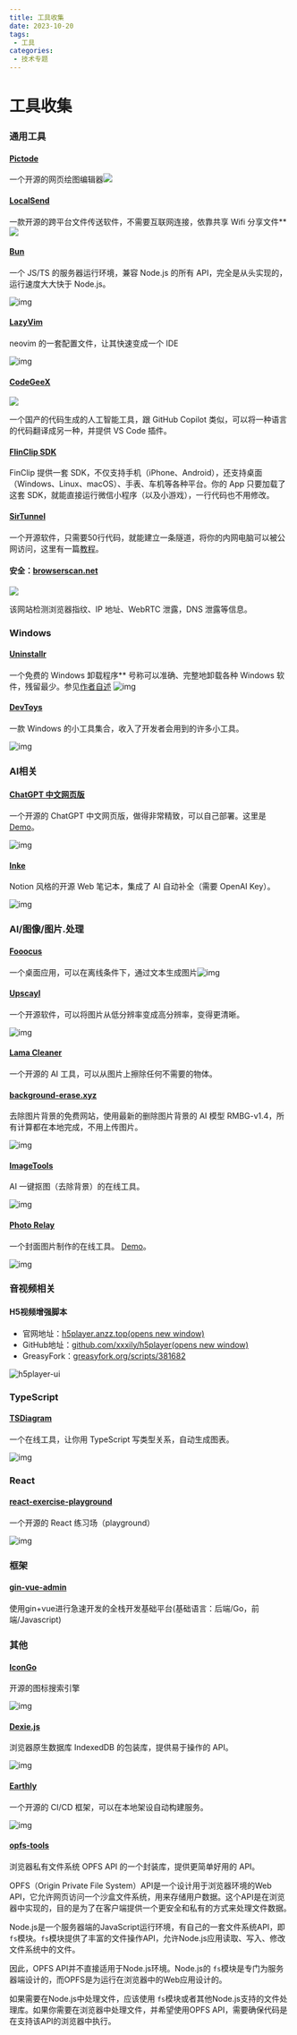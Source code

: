 ```yaml
---
title: 工具收集
date: 2023-10-20
tags:
 - 工具
categories:
 - 技术专题
---
```

# 工具收集

### 通用工具

#### [**Pictode**](https://github.com/JessYan0913/pictode)

一个开源的网页绘图编辑器![](./1697956101213-0.png)

#### [**LocalSend**](https://localsend.org/)

一款开源的跨平台文件传送软件，不需要互联网连接，依靠共享 Wifi 分享文件**![](./1697956101213-1.png)

#### [Bun](https://bun.sh/)

一个 JS/TS 的服务器运行环境，兼容 Node.js 的所有 API，完全是从头实现的，运行速度大大快于 Node.js。

![img](./1708878686382-0.png)

#### [LazyVim](https://www.lazyvim.org/)

neovim 的一套配置文件，让其快速变成一个 IDE

![img](./1708878686382-1.png)

#### [CodeGeeX](https://keg.cs.tsinghua.edu.cn/codegeex/index_zh.html)

![](./1708878686382-2.png)

一个国产的代码生成的人工智能工具，跟 GitHub Copilot 类似，可以将一种语言的代码翻译成另一种，并提供 VS Code 插件。

#### [FlinClip SDK](https://www.finclip.com/ "官网")

FinClip 提供一套 SDK，不仅支持手机（iPhone、Android），还支持桌面（Windows、Linux、macOS）、手表、车机等各种平台。你的 App 只要加载了这套 SDK，就能直接运行微信小程序（以及小游戏），一行代码也不用修改。

#### [SirTunnel](https://github.com/anderspitman/SirTunnel)

一个开源软件，只需要50行代码，就能建立一条隧道，将你的内网电脑可以被公网访问，这里有一篇[教程](https://eighty-twenty.org/2023/01/27/sirtunnel-personal-ngrok)。

#### 安全：[browserscan.net](https://www.browserscan.net/)

![](./1708878875643-0.png)

该网站检测浏览器指纹、IP 地址、WebRTC 泄露，DNS 泄露等信息。

### Windows

#### [**Uninstallr**](https://uninstalr.com/)

一个免费的 Windows 卸载程序**
号称可以准确、完整地卸载各种 Windows 软件，残留最少。参见[作者自述](https://jv16powertools.com/blog/comparing-windows-uninstallers-and-making-uninstalr/) ![img](./1697956101213-2.png)

#### [DevToys](https://devtoys.app/)

一款 Windows 的小工具集合，收入了开发者会用到的许多小工具。

![img](./1708878686382-3.png)

### AI相关

#### [**ChatGPT 中文网页版**](https://github.com/Yidadaa/ChatGPT-Next-Web)

一个开源的 ChatGPT 中文网页版，做得非常精致，可以自己部署。这里是 [Demo](https://chatgpt.gitapp.cn/)。

![img](./1699682955886-0.png)

#### [Inke](https://github.com/yesmore/inke)

Notion 风格的开源 Web 笔记本，集成了 AI 自动补全（需要 OpenAI Key）。

![img](./1708878686382-4.png)

### AI/图像/图片.处理

#### [**Fooocus**](https://github.com/lllyasviel/Fooocus)

一个桌面应用，可以在离线条件下，通过文本生成图片![img](./1697956101213-3.png)

#### [Upscayl](https://github.com/upscayl/upscayl)

一个开源软件，可以将图片从低分辨率变成高分辨率，变得更清晰。

![img](./1708878686382-5.png)

#### [Lama Cleaner](https://github.com/Sanster/lama-cleaner)

一个开源的 AI 工具，可以从图片上擦除任何不需要的物体。

#### [background-erase.xyz](https://background-erase.xyz/)

去除图片背景的免费网站，使用最新的删除图片背景的 AI 模型 RMBG-v1.4，所有计算都在本地完成，不用上传图片。

![img](./1708878686382-6.png)

#### [ImageTools](https://ai-image.tools/home)

AI 一键抠图（去除背景）的在线工具。

![img](./1710214528674-0.png)

#### [Photo Relay](https://github.com/zobor/photo-relay)

一个封面图片制作的在线工具。 [Demo](https://www.duelpeak.com/pages/poster)。

![img](./1710215510263-0.png)

### 音视频相关

#### H5视频增强脚本

* 官网地址：[h5player.anzz.top(opens new window)](https://h5player.anzz.top/)
* GitHub地址：[github.com/xxxily/h5player(opens new window)](https://github.com/xxxily/h5player)
* GreasyFork：[greasyfork.org/scripts/381682](https://greasyfork.org/scripts/381682)

![h5player-ui](./1710215142162-0.png)

### TypeScript

#### [TSDiagram](https://tsdiagram.com/)

一个在线工具，让你用 TypeScript 写类型关系，自动生成图表。

![img](./1709524215757-0.png)

### React

#### [react-exercise-playground](https://github.com/fewismuch/react-playground)

一个开源的 React 练习场（playground）

![img](./1708878686382-7.png)

### 框架

#### [gin-vue-admin](https://www.gin-vue-admin.com/)

使用gin+vue进行急速开发的全栈开发基础平台(基础语言：后端/Go，前端/Javascript)

### 其他

#### [IconGo](https://icongo.github.io/)

开源的图标搜索引擎

![img](./1708878686382-8.png)

#### [Dexie.js](https://github.com/dexie/Dexie.js)

浏览器原生数据库 IndexedDB 的包装库，提供易于操作的 API。

![img](./1708878686382-9.png)

#### [Earthly](https://earthly.dev/)

一个开源的 CI/CD 框架，可以在本地架设自动构建服务。

![img](./1710215362872-0.png)

#### [opfs-tools](https://github.com/hughfenghen/opfs-tools)

浏览器私有文件系统 OPFS API 的一个封装库，提供更简单好用的 API。

OPFS（Origin Private File System）API是一个设计用于浏览器环境的Web API，它允许网页访问一个沙盒文件系统，用来存储用户数据。这个API是在浏览器中实现的，目的是为了在客户端提供一个更安全和私有的方式来处理文件数据。

Node.js是一个服务器端的JavaScript运行环境，有自己的一套文件系统API，即 `fs`模块。`fs`模块提供了丰富的文件操作API，允许Node.js应用读取、写入、修改文件系统中的文件。

因此，OPFS API并不直接适用于Node.js环境。Node.js的 `fs`模块是专门为服务器端设计的，而OPFS是为运行在浏览器中的Web应用设计的。

如果需要在Node.js中处理文件，应该使用 `fs`模块或者其他Node.js支持的文件处理库。如果你需要在浏览器中处理文件，并希望使用OPFS API，需要确保代码是在支持该API的浏览器中执行。
